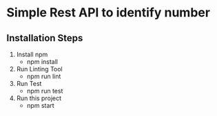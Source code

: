 # Simple Rest API to identify number

## Installation Steps

1. Install npm 
    - npm install
2. Run Linting Tool
    - npm run lint
3. Run Test
    - npm run test
4. Run this project
    - npm start
